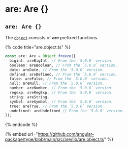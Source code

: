 # are: Are {}

## `are: Are {}`

The [`object`](https://developer.mozilla.org/en-US/docs/Web/JavaScript/Reference/Global\_Objects/Object) consists of **are** prefixed functions.

{% code title="are.object.ts" %}
```typescript
const are: Are = Object.freeze({
  bigint: areBigInt, // From the `5.0.0` version.
  boolean: areBoolean, // From the `5.0.0` version.
  date: areDate, // From the `5.0.0` version.
  defined: areDefined, // From the `5.0.0` version.
  false: areFalse, // From the `5.0.0` version.
  null: areNull, // From the `5.0.0` version.
  number: areNumber, // From the `5.0.0` version.
  regexp: areRegExp, // From the `5.0.0` version.
  string: areString,
  symbol: areSymbol, // From the `5.0.0` version.
  true: areTrue, // From the `5.0.0` version.
  undefined: areUndefined // From the `5.0.0` version.
});
```
{% endcode %}

{% embed url="https://github.com/angular-package/type/blob/main/src/are/lib/are.object.ts" %}
